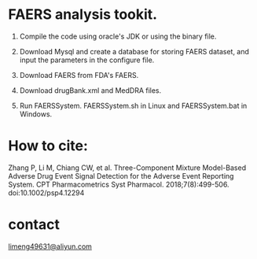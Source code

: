 # FAERS analysis tookit.

1. Compile the code using oracle's JDK or using the binary file.

2. Download Mysql and create a database for storing FAERS dataset, and input the parameters in the configure file. 

3. Download FAERS from FDA's FAERS.

4. Download drugBank.xml and MedDRA files.

5. Run FAERSSystem.  FAERSSystem.sh in Linux and FAERSSystem.bat in Windows.


# How to cite:
Zhang P, Li M, Chiang CW, et al. Three-Component Mixture Model-Based Adverse Drug Event Signal Detection for the Adverse Event Reporting System. CPT Pharmacometrics Syst Pharmacol. 2018;7(8):499-506. doi:10.1002/psp4.12294

# contact
limeng49631@aliyun.com
